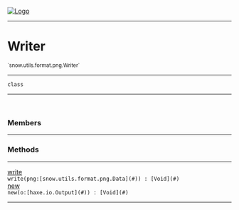 
[![Logo](../../../../../images/logo.png)](../../../../../api/index.html)

---



<h1>Writer</h1>
<small>`snow.utils.format.png.Writer`</small>



---

`class`

---

&nbsp;
&nbsp;



<h3>Members</h3> <hr/>





<h3>Methods</h3> <hr/><span class="method apipage">
            <a name="write"><a class="lift" href="#write">write</a></a> <div class="clear"></div><code class="signature apipage">write(png:[snow.utils.format.png.Data](#)<span></span>) : [Void](#)</code><br/><span class="small_desc_flat"></span>
        </span>
    <span class="method apipage">
            <a name="new"><a class="lift" href="#new">new</a></a> <div class="clear"></div><code class="signature apipage">new(o:[haxe.io.Output](#)<span></span>) : [Void](#)</code><br/><span class="small_desc_flat"></span>
        </span>
    





---

&nbsp;
&nbsp;
&nbsp;
&nbsp;
